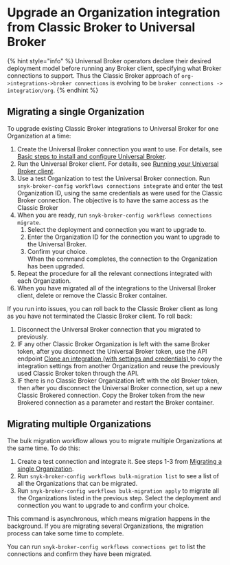 # Upgrade an Organization integration from Classic Broker to Universal Broker

{% hint style="info" %}
Universal Broker operators declare their desired deployment model before running any Broker client, specifying what Broker connections to support. Thus the Classic Broker approach of `org->integrations->broker connections` is evolving to be `broker connections -> integration/org`.
{% endhint %}

## Migrating a single Organization

To upgrade existing Classic Broker integrations to Universal Broker for one Organization at a time:&#x20;

1. Create the Universal Broker connection you want to use. For details, see [Basic steps to install and configure Universal Broker](basic-steps-to-install-and-configure-universal-broker.md).
2. Run the Universal Broker client. For details, see [Running your Universal Broker client](running-your-universal-broker-client.md).
3. Use a test Organization to test the Universal Broker connection. Run `snyk-broker-config workflows connections integrate`  and enter the test Organization ID, using the same credentials as were used for the Classic Broker connection. The objective is to have the same access as the Classic Broker
4. When you are ready, run `snyk-broker-config workflows connections migrate`.
   1. Select the deployment and connection you want to upgrade to.
   2. Enter the Organization ID for the connection you want to upgrade to the Universal Broker.
   3. Confirm your choice.\
      When the command completes, the connection to the Organization has been upgraded.
5. Repeat the procedure for all the relevant connections integrated with each Organization.
6. When you have migrated all of the integrations to the Universal Broker client, delete or remove the Classic Broker container.

If you run into issues, you can roll back to the Classic Broker client as long as you have not terminated the Classic Broker client. To roll back:

1. Disconnect the Universal Broker connection that you migrated to previously.
2. IF any other Classic Broker Organization is left with the same Broker token, after you disconnect the Universal Broker token, use the API endpoint [Clone an integration (with settings and credentials) ](../../../../snyk-api/reference/integrations-v1.md#post-org-orgid-integrations-integrationid-clone)to copy the integration settings from another Organization and reuse the previously used Classic Broker token through the API.
3. IF there is no Classic Broker Organization left with the old Broker token, then after you disconnect the Universal Broker connection, set up a new Classic Brokered connection. Copy the Broker token from the new Brokered connection as a parameter and restart the Broker container.

## Migrating multiple Organizations

The bulk migration workflow allows you to migrate multiple Organizations at the same time. To do this:

1. Create a test connection and integrate it. See steps 1-3 from [Migrating a single Organization](upgrade-an-organization-integration-from-classic-broker-to-universal-broker.md#migrating-a-single-organization).
2. Run `snyk-broker-config workflows bulk-migration list` to see a list of all the Organizations that can be migrated.
3. Run `snyk-broker-config workflows bulk-migration apply` to migrate all the Organizations listed in the previous step. Select the deployment and connection you want to upgrade to and confirm your choice.

This command is asynchronous, which means migration happens in the background. If you are migrating several Organizations, the migration process can take some time to complete.

You can run `snyk-broker-config workflows connections get` to list the connections and confirm they have been migrated.
